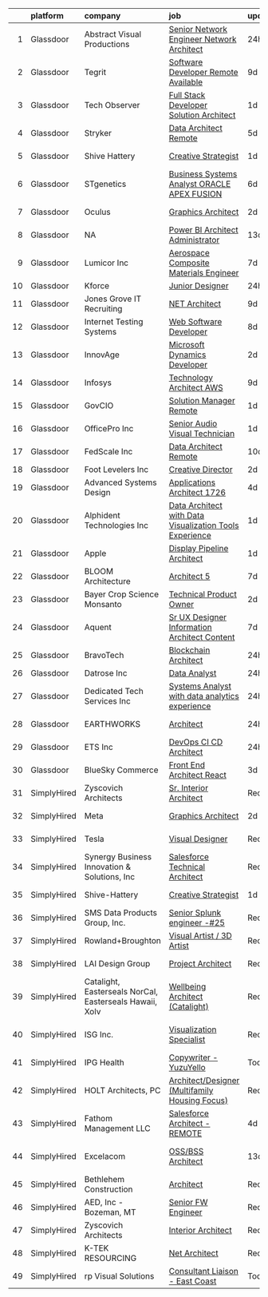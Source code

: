 

|    | platform    | company                                                 | job                                                                                                                                                                                                                                                                                                                                                                                                                                                                                                                                                                                                                                                                                                                                                                                                                                                                                                                                                                                                                                                                                                                                                                                                                                                                                                                                                                                                                                                    | update_time   | location                   |
|---:|:------------|:--------------------------------------------------------|:-------------------------------------------------------------------------------------------------------------------------------------------------------------------------------------------------------------------------------------------------------------------------------------------------------------------------------------------------------------------------------------------------------------------------------------------------------------------------------------------------------------------------------------------------------------------------------------------------------------------------------------------------------------------------------------------------------------------------------------------------------------------------------------------------------------------------------------------------------------------------------------------------------------------------------------------------------------------------------------------------------------------------------------------------------------------------------------------------------------------------------------------------------------------------------------------------------------------------------------------------------------------------------------------------------------------------------------------------------------------------------------------------------------------------------------------------------|:--------------|:---------------------------|
|  1 | Glassdoor   | Abstract Visual Productions                             | [Senior Network Engineer   Network Architect](https://www.glassdoor.com/partner/jobListing.htm?pos=112&ao=1110586&s=58&guid=00000182d8fd2a509c53d4f983a42d91&src=GD_JOB_AD&t=SR&vt=w&ea=1&cs=1_c608d162&cb=1661497846777&jobListingId=1008094753227&cpc=9C4F014304452074&jrtk=3-0-1gbcfqak2kckq801-1gbcfqakgirmi800-1654afb1b81d6675--6NYlbfkN0BTy4Vq3kUv-8E8fBOrhZt-7WJQYqv7u2ur6JnxlE7nq0Vi-lP5L835ndgDvvWkXfbk66COi-XKCZWBx4DfmFDHWOOKafZM9dX9rTwE4ZWPhUdT8fUuDu-P2umpFF2GAHL18rqlTJRpbFNjQ53wPAK2ORPOfo-qcasCAfh__e1jNYZXTtpVUDtEeup_ovj_WAnku4CPlkrTbXKavJgjozNNEKRdP03XbKTnPyzhqg_NgfRl-8HHAUYELUaCSas3Cf2EMyQ6Xc8da2V77duJD8-hLLrmWQ6dgQ2-cirV_dVyMTSGTB1YNze83-8SA6G9QZuo-_FdWW_9FR_4ncr7hiaj4JfIICBctFbfA-3LMQGzWUDNqUYk1V6mpAItJMrxn_v8Ii4huPse8qFh5EOdLmtRUebsUvv_GvUVBL58dUDR_BuT7Bz9PW2osghYQi7SvpbifzcZrxSO0ekD8-HGOYKpxiHb15fanEFf3BpR23uwnTnZZwH4xde3hAAGItgbCWw%3D)                                                                                                                                                                                                                                                                                                                                                                                                                                                                                                                                                                   | 24h           | Remote                     |
|  2 | Glassdoor   | Tegrit                                                  | [Software Developer  Remote Available ](https://www.glassdoor.com/partner/jobListing.htm?pos=121&ao=1110586&s=58&guid=00000182d8fd2a509c53d4f983a42d91&src=GD_JOB_AD&t=SR&vt=w&ea=1&cs=1_f2933e8f&cb=1661497846778&jobListingId=1008074129417&cpc=451933188B21919D&jrtk=3-0-1gbcfqak2kckq801-1gbcfqakgirmi800-31ea58efc222df99--6NYlbfkN0BYTXhm1cbXLAspEfzBkuVxq2TVVktJReCYtVkqu0WvP24Gm3Dxy7MDa6OJSrO0xO6C66tfxA8ttbJfLdpWJkOgdtvkYOy2-vXX6QsvaM9J3wudpgQJfabM3wvw393EsEKyI2j8r-2wX6ovTATJdOhRulDCxWlu-ACK69X5QuY6KgD_QcQy8D0VRgb4a4kmfd1AOG340juHkHCWkso5D39hhuO116zjCu6MuKgNBqIN29cNCfilp6NM1b_Sb8Ln4cY_RFlHYUWl2PrKpvft2avwe5SXnjA3IV0OHyDXeBOgbgGDjCWtHNnewIaJAnLBi4o9eOWRDts1H99_agHUH9jdWpZnNkkzeUkhu9olZfjuGDMickP8E2MHEuvG3brlJH1dNDFVYBC7J2iM9tn_obGOOC2YVa4NrjfowtxfMLzpfm53GLcV_jbXRKg4oMTrfsB1Gkm5w-OjKnrYlJPdkL3gnaQzr4OFjom9yysZXD4ae81dJqJmE4nPrXPhj-f42cjNhwNKwChvEw%3D%3D)                                                                                                                                                                                                                                                                                                                                                                                                                                                                                                                                                           | 9d            | Remote                     |
|  3 | Glassdoor   | Tech Observer                                           | [Full Stack Developer   Solution Architect](https://www.glassdoor.com/partner/jobListing.htm?pos=129&ao=1110586&s=58&guid=00000182d8fd2a509c53d4f983a42d91&src=GD_JOB_AD&t=SR&vt=w&ea=1&cs=1_acf27cb3&cb=1661497846778&jobListingId=1008091343583&cpc=32EE424DE2B657EB&jrtk=3-0-1gbcfqak2kckq801-1gbcfqakgirmi800-95ac5189ae0ed580--6NYlbfkN0DwzaZ45AjuFEhFT9KwFX_q7sNMQy9EFjVMMpOcxsPwAlMA7ZxW7g0TFsivKbK7f6KbP0EZBpNrfFA-HnmgH0gaUzkAOI3_EA3hQh4cbvFuaGmxyl9BoDM5ZoTJSm0BvVoeL5LV4cBsjd-t55XQcHG2lKMqggmJtYPmQokzFP4etxZrkbZIlKftIXAha-NyWPhCbGd7GiMFUb4c0s6UEJ3oFndrpTgL3OGDC9dZMSbqs4l48helFWct7iBSkl9JXn1GpwKuhfbU3VOL4CKIcuqdC7uhAYuleXb8MeO451J0wpe2Ev5rOVuAB_Px20WkCVGIKCt7pvI-u6_nyMrn233mZYcST-AB6rlOImKuzzJui93Q82oNOgzcVZHoO-hx283dsysisz6tt8kvT-ZxAk5FzvapJlBrg6gMOYVyifB8ls0LQmJlUp4JFD_m1qkzX7o5-vLv9LvUlNX-5xatdFpgBVfU5ABbq5v_NBKprEjHcXkeIuaj5Ga0kwek1KnL0_CxUjcfnE0HkgupfvhO01gNFMvh49S7fDg%3D)                                                                                                                                                                                                                                                                                                                                                                                                                                                                                                                                     | 1d            | Remote                     |
|  4 | Glassdoor   | Stryker                                                 | [Data Architect  Remote ](https://www.glassdoor.com/partner/jobListing.htm?pos=118&ao=1110586&s=58&guid=00000182d8fd2a509c53d4f983a42d91&src=GD_JOB_AD&t=SR&vt=w&cs=1_e0300b95&cb=1661497846777&jobListingId=1008082755386&cpc=6FC5BA77C9A4CD78&jrtk=3-0-1gbcfqak2kckq801-1gbcfqakgirmi800-362a5d24adb281af--6NYlbfkN0DDb2HBbdgERfTLVhW415YjhZ7zErQZ38tY3lCcTrqyrs2mBnBskfi5muEc3bbt5s9YgCohieUqzyiblkUs2gnH74IpCJFrwLLP8gGQUHefikZRha4SQs5dkOc2U_vd9wydn5yech3fHou46ZKilgXhpCYtNjC7A0Jy_LW7-EA05xmPuthZ7zCMsLOZUZPyKGW5UzH9ZYD15r2ni7nYkSS7UrrE2fK7mRXa5ovRGccZOcizFxdNJRJlrxksfYhTJlzQpmsrWh6c8zUpTci3EEY7FHiAEThSSZ3piZJ6CaINjnHk5g8LIJKHzRvuNCW-wnBIpmxcoKYa6u-pkKao19nz5BmNEhT2mJQBQFcEvVexgiebrNFr2XMER1DbmBD7dmFM0h8iiK6IeJ68hnVeZJTvgPNPAfxoTeeUSpMC-Q5rUcQkLmMG9-lvZd8Q0mT267kpVkbxvRYo5SdtKHsQYrBFdRkr9bhoNEWSkn75W26DYAPM-qx6Bd3q3Nr9_KsU5tp1Vq4_jSWj7H1-bF58_z-GKqVkboW9LR6QsKaLtBwhTIhnbxpfiuZdeS8Pu1C8v3koHnuc1wXafIM8DKgWOPvODpWWSRy1IRna-3iz-gw4ZCEpx7JY_xT_czi7Q8k4BCfMVw3oPPrnG_8ZGl2PEIyBHzBVvlbsfMv1aBEjEU86cZ5CC0wrfVmTUCCXgC6OjoYYnCey7iZD8FsIXACahJeHyEHUgjg31ltx6RrB50wK_xThjFRSXiI8s8BsGZmZTMfQTWpp7tKcy9AWQf6QHQ_Dq0AKJMJqjUzOJe8k0XYn5w3exTwmMkad9srqCMhkfSerJhiWfhKs8j5hGM5EX7f6pgl-Xb5u9IkfctQTv-HQwlG7xGbBJ_eM8mGONk7gNKhv3vth9A3KMqpZ9hImHMFqEJZtkbusBgeoCjO7oFvMxUKExGz3pVQIaqH8bUzkxHzmxlXEwIMJtEkG_wx90qWWmA0Owvrwtgs_DPTDLUNJmnxncK8fKEu8ps8W9saYaGDmkPPJ_Sk4dq43azVKYAyeqD0p9QgZZcD83vrkZMrxhQ%3D%3D)              | 5d            | Michigan                   |
|  5 | Glassdoor   | Shive Hattery                                           | [Creative Strategist](https://www.glassdoor.com/partner/jobListing.htm?pos=119&ao=1110586&s=58&guid=00000182d8fd2a509c53d4f983a42d91&src=GD_JOB_AD&t=SR&vt=w&ea=1&cs=1_4e220feb&cb=1661497846777&jobListingId=1008091128167&cpc=AF770993EC679D41&jrtk=3-0-1gbcfqak2kckq801-1gbcfqakgirmi800-7cc966edda8cac9b--6NYlbfkN0BwQM-ibsjByrtOAYd-mYTnaYUa9ls2IqS-FJplQNjxLXDe1-LT2wgtiV2-5SRrXzAcp0UJ1HZDSX3ZKP-dvcOBAQJqL2sNYzUchcBeRxMAjbKLTUnzku8Y_fqXArDcWaQX4qVEwX5HPPRfmeTSyncvf1QunP47O2XskWIrUG8J2B5fOEEryh3TnideIqMjpL00sg1i60F9RpwrCt8BLxDA_F9nIovBwMJrMHU91NjoDXMFCo-h8WtBXgebbKMo-i0wdABT0V60ZhQUdX6V2KxzoGwnSUU1px4Y7IurLC8LpBavhZa_B0aaUVCEqcuwro_JJ2_0oj8tBatL3nyV-yQSKjQD3TE6M16zKYg8SutFt-23EPv-zqQE26rdb9XrZ3pvZH5RKK3wBAVCXcp7GpJ0nvU9143TH1rO8dwf_LmVRGuDctSHjb5qSG-zL0yTQy9K0mHBUXaQbKd5Y6Duyg5pLPXLSfQE6bjAq6lLLjAALUZhl4AX3TkD28_M-nLryTg%3D)                                                                                                                                                                                                                                                                                                                                                                                                                                                                                                                                                                                           | 1d            | West Des Moines, IA        |
|  6 | Glassdoor   | STgenetics                                              | [Business Systems Analyst  ORACLE APEX FUSION](https://www.glassdoor.com/partner/jobListing.htm?pos=110&ao=1110586&s=58&guid=00000182d8fd2a509c53d4f983a42d91&src=GD_JOB_AD&t=SR&vt=w&ea=1&cs=1_417c9e76&cb=1661497846776&jobListingId=1008081719792&cpc=48866614B099111A&jrtk=3-0-1gbcfqak2kckq801-1gbcfqakgirmi800-28f8acfed109e1c6--6NYlbfkN0DvME8zF7Q8B_wbJz1g93GolcYm4gnOsggAVH5pUlwP1jlZfet-gAC3X0JT3sgSXEae_AnCtguOSJiuDAr5lQMjpKCteW79J3BjXTWAT2PgNCgqP88UvS09mcJnHP8JV09-OKkG_SjGp5hZkRlobLUSF57Rkkvpodpp51MBiZvuXe3-WFY5t11VOpelDOAHFifP07w7nK1UT4H_YSC2N9Qlt8Q78qf5hqMAaZk-4rbVLXrOJf9d6q-DHGBx0PbZPKZfNK21gY9EtK6FUoQNbmUBIWU5QIW5ivQ7u9m7aMvUVwFNcKwjN37N733rdNU1-wMx8gID4a-uXkFzmDiM2Ycc1fKt5v2i3YY0eAJ-F_l3YjFGS5zHUXpdGHrJ5NW3s-99EzBlSRUzgNyHWwmyiYAbXYCOGLzNDxsuXrvPNwok4WWv3yUxLecTXCQvkyuNINlW3l5cGZe82h-f6WkeP4pSOYjd1iZVLmmEGbTzQXkgfUfwFSiYOozC53LAQgYeqVChXDQFaj9XYfzB2Hw8M9Lg9H8_xEhxWJ3qtZNWsdyI3w%3D%3D)                                                                                                                                                                                                                                                                                                                                                                                                                                                                                                                    | 6d            | Navasota, TX               |
|  7 | Glassdoor   | Oculus                                                  | [Graphics Architect](https://www.glassdoor.com/partner/jobListing.htm?pos=111&ao=1110586&s=58&guid=00000182d8fd2a509c53d4f983a42d91&src=GD_JOB_AD&t=SR&vt=w&cs=1_01206a64&cb=1661497846776&jobListingId=1008089729840&cpc=0C139D4CAD5A6DB2&jrtk=3-0-1gbcfqak2kckq801-1gbcfqakgirmi800-06593c3a392653bc--6NYlbfkN0DYl4UJW4r1Vl7FEn6T9F-rD9lpC-0oMJVSiWjK_MGUd8e8cHXcpv6KPyjLHZEfqkV4p65aMquXS3afkTk8QD09_mW6sRPpnPu8dWx8qLY4Jb39NsmxEXdcSuM54o3GTpnivYC9XaV1LzuAwDQGUinCnZ-ykaK7egvDEv6nrwYf-D6fb98hz2pyXr06d2qTXJF6m3ib1YS-Qsp62GTI-Em8NFSmcOoiHr9neLoQfc0AUqSd7HCGcQpnzS2IDbBkPOzYRZPvOkrwdAVM10rOyc5twWn8Lr1ZtUQcbkI69J4oN7hhofhN1kcLBbHEO7ewUoPDyVNvHQEsCAKIE1u_7Ub63sZAFjIxZeM1nkMEqCEJxTmD7l723W9l_44Bpfcg7rRfvTg4dD9fmS9Iyv7sNsrE22uhc2xMLRYxnsyMXFkZ818wzOESIRAW1b1eurh-23OtbyVob-qzZVjNL52XCa4k6adW3KCucduLs-Rx3jAFvquiAtBOemdwhp3gzdcRtmKtdTqLLABb23CC1ofIikRCpAgqZsmBVsnuHe-iI1NpbgvMVYqCCkk5JsFhDh35Gshc-OXUccm14ahw-Kb2sSRRO1lciUxCCc7h6Hs_WovhNJDYxtiRWnWIwt0bSMdVp_gJ5tnaAz76O4SAtCNo8MYnboEBORmXqnVplmGskgbrDy2mGmI0f-xuiy6AL5w-jlcyPqwpNz9HcgAqkHmXL7gUm2NQzM_MI86KZhKl6Z21t0jSEd4qGGeHwNFXUPt0INwKj6VZ7aKdabyoh_gfy4tVjCk7wIONhFtnprGRMSyagQ58-6dGjLk3KHkSRfKiusm2-aEHyizCmDu3mD4uIJd6KXwNEUfKrI7tRSSd2tB3iZkwxckfbRDDAXYGrvQo5RlKP96x7DFc0VATlRK3L2e33uvaiWjBvbnfXvG4xIC2lw6kkcCU14-fuBiAC0KDl0_tI3YuNFwKGiXtNMPcLOnbUTyzwDRjZJvWPJ82HefeUMDI01XHImUnB4X5WclEJ9M-nQxnQ8L_eVNfuAKnOIDD9ZVzo9hmU6mPyLxPlOrZvOYE7AJd9R037h5BYHQNKv4%3D) | 2d            | Redmond, WA                |
|  8 | Glassdoor   | NA                                                      | [Power BI Architect Administrator](https://www.glassdoor.com/partner/jobListing.htm?pos=122&ao=1110586&s=58&guid=00000182d8fd2a509c53d4f983a42d91&src=GD_JOB_AD&t=SR&vt=w&ea=1&cs=1_4cfa642d&cb=1661497846778&jobListingId=1008069089979&cpc=47CFDC01B3F81FAC&jrtk=3-0-1gbcfqak2kckq801-1gbcfqakgirmi800-23f1cd14e682bfad--6NYlbfkN0C0ypVDY4-8ByenE0etoQUbEbmqUK4CxMugKcitdDNcCV-e_S8PxCvOE8W52me5AlISrs2ojzLyL_StD4M3QQyFFP38fAVH6k6UB3--yGC9motAeAsZK7DuUftlnm3Ey8s-jTbcARPfdWFOmNRWPHAIr4CSoxpRLRKVNmr3JWPIcI0eYmafDYT7LffR5lD_4z-X-KIl4ozjhVONCVFyptMwrRpYuDLIW45Km_VE6BN5pIxeLCax8YHmYoALfZi7U7PanKx-Y_wqOKdImLNDkHjUWysFMsF5voEH3ibUjZWA9vjFDDfzrMZLkjbDfL7BW5xYyUzWkao6Tax2hrEF4otKppPrT_Y9Dl7uiYgf7oShh0H1Bap2B6a1eOxvhHHA-Lsr_AQOiyiGQGKBwpNw-F8ArpjfHEoTqQi7j7TWAynZB5-3rPKWnhlmUCAhjXcYYPWRwx9ba5ykf5BC3ZjzXY9btHAyV1Cxs0qIDpYkibw_lhUsqz_0I7wJy--5yIWgirDcGYYBjRhFlrRxHRt2_9eq)                                                                                                                                                                                                                                                                                                                                                                                                                                                                                                                                                            | 13d           | Remote                     |
|  9 | Glassdoor   | Lumicor Inc                                             | [Aerospace Composite Materials Engineer](https://www.glassdoor.com/partner/jobListing.htm?pos=106&ao=1110586&s=58&guid=00000182d8fd2a509c53d4f983a42d91&src=GD_JOB_AD&t=SR&vt=w&ea=1&cs=1_dd5100e2&cb=1661497846776&jobListingId=1008079091871&cpc=C15A9BDEF637DEA8&jrtk=3-0-1gbcfqak2kckq801-1gbcfqakgirmi800-bbb5a075f27ab887--6NYlbfkN0AtlW_omU2Xx3W-19HQ_drmTKCWebiHnmA5lS5PDL5G8Sf-C-2-8DpB735rYNVGMVhKQN5TjJPSdyWoo2YRm4k0oQP4GfRbMi0RZqQtma3nkIrhE_dENY15AU5DPtR5A6HFggHTwn7elXnAGqAVs-AQLMF0b3XToeJH4HwWUneknvxmBGNavSTvLI_Mr2l-ZL-wHXLPMe2TnWxO0OC7ZWxDo5FhcbFSSQH3uds5Me1fZSq8XdrBMjH_8-BUuOPZCYsX80NjdWm1JqaUMRLz-S3HSD-0e_HSYAjQdaSTVo8tHIbl3KuFMQ8wQTM1Z9bJT1sj_28ZAYvjTyw1npcZroj8vl_fYCcmBQ06xX-P2ycUNQJkcGNdppYM1IGUVY2hCG3lVrCKzaDAvbjMsuQ4R6xfV6abjlinlyDL_kiTYBrhIB-NtGH2gmFijHqBJX5nT3YUe6cecyEiyFRwvkWWSdWdLsNa9rbWEi1zbvgVR-dPOj9dhLsNaqaLJHmtPP97u14VTkBAX1vJwqJPsmqlv_kVSLspNYJovDo%3D)                                                                                                                                                                                                                                                                                                                                                                                                                                                                                                                                        | 7d            | Renton, WA                 |
| 10 | Glassdoor   | Kforce                                                  | [Junior Designer](https://www.glassdoor.com/partner/jobListing.htm?pos=120&ao=1110586&s=58&guid=00000182d8fd2a509c53d4f983a42d91&src=GD_JOB_AD&t=SR&vt=w&cs=1_a65faafa&cb=1661497846777&jobListingId=1008094267894&cpc=334ABAF5D42DC775&jrtk=3-0-1gbcfqak2kckq801-1gbcfqakgirmi800-817b2b742e64e586--6NYlbfkN0C5IatSLh_Ak1q39eQQoPIxD737RW9NeiYGvIRXkrLjEBkC4LI6KweFWWPiS1PvvlxUGdptNRpw1mKcG6uwONvCySWnoOePvZjv-5UDHtES02hrrnV6BclfjQyml_vWbILDvjFYcbpWqzkbxJHd24OcR_-727oMjFKmKdl_pqhcqYaclFqrMnqXI11l5UHHIJpGOGnYYl1D5Ob7wITfIeL62NrI-rW5D5y3V6p9WvLNNNadg0X9PxEDjw5XIjjmO9aepVyLfn-cab10Pl6PfNpWd_OYzoSoe8VTkWYRoew_yycMBD3IGlByUDuWM4AxBvEAfW8yxH9vdDUU_TODYGrYJL-QEFh8WE7PYDHUve_WePwe569FiH9-OVIFgRRQB7W5R8_Y81-RkyonvhelmJmxZ4hg5qjphG8bmegtWCeSQgP7p5IzNBVzyUK1kCqEO5IfYqkKs3PLZS9QclzTxjoMM1p4cfLn2u4FK6khkPLQul0PY8kSFEsJ3O7k8X114Wv2YRPyUj8w5RIHNqmZAovYAyJ4bG_UQ-kJs1tmbD6NVSItIERi4N9AaXB9HRWEyR20usqNSPaOz8EdeN393UDHgEfiX_4JnlA%3D)                                                                                                                                                                                                                                                                                                                                                                                                                                                                                                    | 24h           | Draper, UT                 |
| 11 | Glassdoor   | Jones Grove IT Recruiting                               | [ NET Architect](https://www.glassdoor.com/partner/jobListing.htm?pos=126&ao=1110586&s=58&guid=00000182d8fd2a509c53d4f983a42d91&src=GD_JOB_AD&t=SR&vt=w&ea=1&cs=1_469afdee&cb=1661497846778&jobListingId=1008074111267&cpc=9C2286EA3771AAF6&jrtk=3-0-1gbcfqak2kckq801-1gbcfqakgirmi800-f56a0f2531ab0d19--6NYlbfkN0CK_ae8E8OUCECNo873J7aTiFbTacEgCQxiWMjncCMBOv7uSBlgPAwmxPYyWDFGmT4n8l0l6RhTtL8pl7ZfV6qVGBqjUdjKuCcZ3A1rMiQ21ofWkgsIxJDGmZZXYSzMVaYiGLzHszoeKiYgqL_iuAF0CpKsN8UEPT8zG2TE4jFYRvvDTQoiWc25cfntEXuhFQDWvAP_IX2z34E_I9K3VI7xnxLk7a7gthVeBRlPgZF0ZW_QM42wMWcp7TJF6rL096oaq6i7X9JuCfTiSa3tGYw-KMq5a8MCQmL0YlPBikGPm-sPsp6B8q9RovVXeGkQQbIhANCRlGdMqb9K78KSg6qvLDEDwS0n15AvkydnThr-xOod6SOOLaEqj1ILYkjq8PVRf9cWmlWiR1yVlwv8-sZwjRqsKxlenE8eSn_BMvHHO50ShOWYhZQGvDAyahea4xArP6LVpgd3zZOVco1nJ8WsOltDmKdKp14cb2kvZzF1gc3a5SO5bRc5fM8h1WRHXt4%3D)                                                                                                                                                                                                                                                                                                                                                                                                                                                                                                                                                                                                | 9d            | Charlotte, NC              |
| 12 | Glassdoor   | Internet Testing Systems                                | [Web Software Developer](https://www.glassdoor.com/partner/jobListing.htm?pos=123&ao=1110586&s=58&guid=00000182d8fd2a509c53d4f983a42d91&src=GD_JOB_AD&t=SR&vt=w&ea=1&cs=1_6494e928&cb=1661497846778&jobListingId=1008076406966&cpc=7F6F94E2229B3AB5&jrtk=3-0-1gbcfqak2kckq801-1gbcfqakgirmi800-a7b452bb63057b6a--6NYlbfkN0BTy4Vq3kUv-8E8fBOrhZt-7WJQYqv7u2ur6JnxlE7nq0Vi-lP5L835hrw_I1YmB2VU5ZPvCw7cPxiWpdEhqg953uWLN03te63iXEQbC8GQ5J0S0XGyXiWpcWQH1L7_nClidTCKW494VyvibW0Sx0nMiuaXQ12g_d0jWGpC5gwM4cDlkfAfFx6YoY9Mfnp_AHsctsLXunQ1PNhw_CKbpzHlU_V2KZG0-Eeba0daAvagL0vUwH-2So461z9OVhv5um9cFTVuFMHvIp2tY1wnGr1_j8blUCWHbGCtfX1HopJV4Y_fSXFsMqRGYIXB09H05Bz1BhO3jOxU5SeYlTyv9neS8Z-N46YBjE10i_h-mXUGbsz8mgqdShZZsZ6cqeSzOKY_CJKzjZaYEEYgv5KAnPeYaJrKkof-2Pnx01npCGMzM5LO-IegYq6kkW5-8to9KrjNJR_Vrw757oZAr-sFAOtXkAkJvQL5Wb3wI7I1ggMxCSJ_Db2p7YHsy9f0CfmrU_I%3D)                                                                                                                                                                                                                                                                                                                                                                                                                                                                                                                                                                                        | 8d            | Remote                     |
| 13 | Glassdoor   | InnovAge                                                | [Microsoft Dynamics Developer](https://www.glassdoor.com/partner/jobListing.htm?pos=109&ao=1110586&s=58&guid=00000182d8fd2a509c53d4f983a42d91&src=GD_JOB_AD&t=SR&vt=w&ea=1&cs=1_1208952c&cb=1661497846776&jobListingId=1008088692834&cpc=C17E88BEEFAF6676&jrtk=3-0-1gbcfqak2kckq801-1gbcfqakgirmi800-9d5f7bad54bf2fa2--6NYlbfkN0AKbxCCOag9lhple1xqiyysEEox6G6sIim4QNuCFKucaaSUBr2q8E3VplBNpQerFA4jFQDdXWjFUyiURb2PSNLDAr5innG1Z-SBDV8DVjIiGsdB3OhVkAPCQTOL6WkyKCVyihABFDPIy8qolKdYQHoilgOBv6MR7lK-9UpBAtCeagdNp6T7z7ZPvp_MFkq5B9p0FiBKs53CnRocDWfzj721LBbnsSxsq5W-Od2_jGf4QAukfSQoWF4w6OL0mdlLZXQ2QLdUX3w0yXvafI7Ml0YNqC26OvRvbrSWm2flK_QOB8LaPtJPR8eR6z7D6eycVS5Nx4j7Juce5N0k4H9c92y9TBoGYGnULJE032dfHavhjewQ3e8At5A4ARGhBrgmJhtdMwFu4hy6PDOxMOPbBMbziKDIlsWyFn0Ggf0EMG_elxJ7a628ZOx6is-C2k98ZkMuUSV_MKr_JO2ez2Hx28b0AjxQ2VG1-6GrP8USj5Rn8PsVSE-NELuQ1gdhhSvUzQvkzQP5WsEah5qQe4MuljW4)                                                                                                                                                                                                                                                                                                                                                                                                                                                                                                                                                                | 2d            | Remote                     |
| 14 | Glassdoor   | Infosys                                                 | [Technology Architect   AWS](https://www.glassdoor.com/partner/jobListing.htm?pos=105&ao=1110586&s=58&guid=00000182d8fd2a509c53d4f983a42d91&src=GD_JOB_AD&t=SR&vt=w&cs=1_7a5f0ab0&cb=1661497846775&jobListingId=1008074112057&cpc=FD0C804CFA90C8E1&jrtk=3-0-1gbcfqak2kckq801-1gbcfqakgirmi800-af26d8dc9e947f34--6NYlbfkN0DFi1nmQQWK2fa3N4W3y7EUOEocZkWPqKP_f_xZ7ne8RcYYsrK34-4lDZ63JR2to7y5o6e3785CcDRqwpLwqSpvaU1oKf9hcm1XAg4clEvQS9HELdSoCuUlMxEfa2WoG2odUcw7tWFm4r7PiclGkhHgl_grZV77XylpWJWE8ykGiRqtUseKrx5KvzS-i8Z9oB3mVbysH4FxnwF3VrFPnIk5WJ9AP41OMAMzHW2qohgFYxDPJ1x1-NBWS2LYW0JT3ETEGKynwIW7ZJhEqLxMo_V6BTi_jiYodpof-EayCXKIPbBtFp2NYPxCLgSZk0X_FPF4cctGCxS9lt7paLT16ZB0j1cDOTFDyjm-pduyvJp0xh-hpYUIZwRfLnd676zzlLGsf7G8q3Ey8Bepq2RsCuxsd-iLYX4z8xP8KU8LZIsc7PhHAtStJa1lhNxHA7E7HoaZYAXTvbKdME8sYUaJn1r9h_ReejLLMqCGWlfYDYzSS7GL6yhR2Vczw7sl0EX2U9Nyvu6YX3YomUPYLSLA6AKPslD113Z512UjGdrwvplbsQ%3D%3D)                                                                                                                                                                                                                                                                                                                                                                                                                                                                                                                                           | 9d            | Plano, TX                  |
| 15 | Glassdoor   | GovCIO                                                  | [Solution Manager  Remote ](https://www.glassdoor.com/partner/jobListing.htm?pos=124&ao=1110586&s=58&guid=00000182d8fd2a509c53d4f983a42d91&src=GD_JOB_AD&t=SR&vt=w&cs=1_10a62adf&cb=1661497846778&jobListingId=1008091953628&cpc=3DB599BF2F4828F0&jrtk=3-0-1gbcfqak2kckq801-1gbcfqakgirmi800-80bae07a1849cf57--6NYlbfkN0A1nvzNsvV4qyCy1GhW1Freg0uBINZ7OaZ-2zU4Ex1TXeDNc16O9qNSfBUntGpaGoN3vHSZthsPG_zCFxL_aL7SK7LO9tqh7Z_RxOaZ6Zwy2iciZX3rZY-1l-XfD1WpPZA0BQqcIPvLTzOt3VkgqDxhVUfl6qsfEDB4K454XxCFKOEnV_NVBrqAseJ21vCIdVchqVqZ58lyA3F5rR3ex-3CGNHpWv67xRMZllG4MCWfKc4xFKWyXK3B9iqVfT2YhC-DgETusB75ZRIgbLGq9u0MMM7gYMKGm3AJMjY4mKTAPoYE2QvcngdwFzU5VDTucsqNutTSWE81oXDb5iGcZ1_Mlg4FTLyd17_5mL5L2UECSTL_ZYJtBEQezGcORKxPJrdwEtEmxQGYc6LaqyRLh2tKFSm__SbqFU9hC3p8pBu_VjjMrMlqjvu4IqH_fcqSMLFw19MgXb7RjKllNnCZRMO5PCWfxdHFJvujBeU77vLZnM4FQaGpWtetvNMxCzCGPuo%3D)                                                                                                                                                                                                                                                                                                                                                                                                                                                                                                                                                                                          | 1d            | Fairfax, VA                |
| 16 | Glassdoor   | OfficePro  Inc                                          | [Senior Audio Visual Technician](https://www.glassdoor.com/partner/jobListing.htm?pos=115&ao=1110586&s=58&guid=00000182d8fd2a509c53d4f983a42d91&src=GD_JOB_AD&t=SR&vt=w&ea=1&cs=1_e65e3912&cb=1661497846777&jobListingId=1008091299162&cpc=92BEE8AC7E71C1CB&jrtk=3-0-1gbcfqak2kckq801-1gbcfqakgirmi800-02b5f68411eb2a6e--6NYlbfkN0D_8t2m6d50VhCpl4Fo9khjsC-oEtwkXb0TgrV3aVXbwyBLyeSrFdrqIMvaoNCmo4fS_46cZrOTxrNWYU_G3NpmieO_2f2IwHUwTf-ahWGVQnFKOIOnkW2QBaJkZijUn_4Fto9JT9BYjkXUwmaRDVDfjUMZvxDtHYJyJ0ylNF7ImEB8TSmJkOj4ePBiDBy5pNnG04HXN5nS6A-6QeeJmD7gAGYY4C6FNJKY0Xgmmd72NO6WWaflYGz9A7zoiNXLR98DfpUnDQ-nmsJXpOtMhAa72l8UUI0EvOP6fO470Wxrvx5SsiE6W2xTpAka5DIRW8TZh90-g5Vhe8bSjbIB_EC8AZRhZdkEWdd_DUtQtLgZ9n-pk-l1c6u3DEPi7nX8JO9cHCQUn0ZCcaoiG3T83avyqKT9hIt0jl1aNYeJXoHODPihkLC6apDhD9U58lwbhGF4wfUnTtpdiOpbRO9N9VSxpnKc1XNXERno49dZQkKK7v3OCrqhLuj-TgGM9Hfes1RXp7Pl6VTfug%3D%3D)                                                                                                                                                                                                                                                                                                                                                                                                                                                                                                                                                                  | 1d            | New York, NY               |
| 17 | Glassdoor   | FedScale  Inc                                           | [Data Architect  Remote ](https://www.glassdoor.com/partner/jobListing.htm?pos=108&ao=1110586&s=58&guid=00000182d8fd2a509c53d4f983a42d91&src=GD_JOB_AD&t=SR&vt=w&ea=1&cs=1_197bc919&cb=1661497846776&jobListingId=1008071816059&cpc=92BEE8AC7E71C1CB&jrtk=3-0-1gbcfqak2kckq801-1gbcfqakgirmi800-44c5d418dc0d8167--6NYlbfkN0DdLn5tXN_RiyJSiFodarGZFJKa8s6F6AK0THPBWp05MQOFQCzoYzZx1C0PopGaGcz4qUE619Uy20V5pb8ZMxoatXEeKgzSCbKgg1y1vxWK1L-gD62zCNN1j7u8oWqaBghP1VNRZhGVxxLaw4bgkcsM5f3AwrwmICpyc9puI3Uf6hpr290iRuIVfq3YXYF-No3OJWyaszDvluPBQjwrOb0p3t6Pg8pvH4NC5kui3hdxQOk_5WlsQIAVxu6lT1POOJJ0cDI6oWkHwtRYNZu4sT2DBynaseNnIbBRcUGmodfED6cPZmwwtBOGhDf4eJv_ScT5WyvL6XBLbTbotWzanJMtDguFna5xArgM0DmmpEu-6dnUQiDCFdF8hwe36WVenxDWtnLlOmUDQna-5YSGmU5k1ZEZzGs_v0JIiRCh5SgipkmzHBv1Cmou9wtXWMY4WYgkoVAQjJd0D1xytNn3Vs6qT_mbdAURll180lCGljlG672fO2-Hm9tJl-2X6WNJxmw%3D)                                                                                                                                                                                                                                                                                                                                                                                                                                                                                                                                                                                       | 10d           | Remote                     |
| 18 | Glassdoor   | Foot Levelers Inc                                       | [Creative Director](https://www.glassdoor.com/partner/jobListing.htm?pos=104&ao=1110586&s=58&guid=00000182d8fd2a509c53d4f983a42d91&src=GD_JOB_AD&t=SR&vt=w&ea=1&cs=1_7080a61e&cb=1661497846776&jobListingId=1008089241566&cpc=8506CCAEAF70E016&jrtk=3-0-1gbcfqak2kckq801-1gbcfqakgirmi800-03c4c154b16b358c--6NYlbfkN0AIkon2q1iM7WWajOw_YocZv0AglawGRnh4nbjyecUpCRtlw6RIhoGpAA1EaLsC2Uv9tqZtLqT1_dGYB5DOTGUtzFdglgoGF7HWoeTea0k8Dhh2TebwD3Nh3hm5otaSdDlnTNT7O0qmFB_C_AosOIgHTYq_ERHBDY2BKR9SRdnZV6ONvkKeHQgqxJ9iX223NU2PVzuNmaVSvd6PKLz8ZNHNBeBJVPSsk3TO2DqMAdvM_RmX3Xx7NXiFxBbFRTMY82_kywT-k_KrV_lVyIcyeI1GQbapHiYpMM3pd7DOWZpegwcc-sMg5FLDNtNhL2p5EHNQMQuBbUPiKU9fvG_6ij6vMiBFZ39CQpH1nowNSADhPYDZh58LJeEA_voM2kwkBk3tv-EUcIoOnJZBghUsqd3ML6YgXiUV9noRM235nyrPO_Ypr0xojVc94itLeGBVIplZhua8W6eFUexhliHSEUdV4PFzQ1MvgWbrWm_weR9rv_R8-o6wtubC4TrjQwdp8au-ZUvXZqveLiI8o10FTFUsBprx__WWvkbzjk0EKT-nAZGSvbM-EPDU2LX_TE2EbgmeUqlfrsuPuaGNpTiPS7f4CmsyEOWW10E0rb6xEU4EAZMp0dcFDUqR)                                                                                                                                                                                                                                                                                                                                                                                                                                                                           | 2d            | Roanoke, VA                |
| 19 | Glassdoor   | Advanced Systems Design                                 | [Applications Architect   1726](https://www.glassdoor.com/partner/jobListing.htm?pos=103&ao=1110586&s=58&guid=00000182d8fd2a509c53d4f983a42d91&src=GD_JOB_AD&t=SR&vt=w&ea=1&cs=1_8cf135fc&cb=1661497846775&jobListingId=1008083921604&cpc=AED165184C5D3F86&jrtk=3-0-1gbcfqak2kckq801-1gbcfqakgirmi800-5446c30b1596ac86--6NYlbfkN0DdLn5tXN_RiyJSiFodarGZFJKa8s6F6AK0THPBWp05MQOFQCzoYzZxMZlnW0WwIqVllTiaipBDHMXdEcJAkEUPwqfnnss4itsBSSNodA3Zn_VkT8maE-kwLekehTejbn9n98M4JlSO_LXTinKoJXOHZykPKqw_HI3Me3dous-Vx-Yz3IBSNlzjkDHGZnJmowyoF2nOtH_u5EMn-nWxcbDXfSr08is4eFQG5lc1tKusZ_DY-1Uf2LDHEMUGxpwQwLFgNF-2gAAZOOl8Ir6y1L54P9GAX5NjJsFJRRliC3LUecf27hT-QaGrej9DdWLQB0G7riHEivPQJxpbHpwwJv4FAwawzlBj5hcdqnRTp1rfwd8w58IPsZIhJ3gjeudMPDBFIo5p_XgSyFtaE1wkGFQw5jolBUBZyzATwLfT4lpb1hUDoh9omj2HDOh2EcUEtoOFdhDHsDx2Y0cBlE2e5ELgamL2kPXjzv84vnjpDIr0b3L-lj4lILtkkrAT6eDfut_-2ZkHfz3nzkpQ6SKBS-oG)                                                                                                                                                                                                                                                                                                                                                                                                                                                                                                                                                               | 4d            | Tallahassee, FL            |
| 20 | Glassdoor   | Alphident Technologies Inc                              | [Data Architect with Data Visualization Tools Experience](https://www.glassdoor.com/partner/jobListing.htm?pos=107&ao=1110586&s=58&guid=00000182d8fd2a509c53d4f983a42d91&src=GD_JOB_AD&t=SR&vt=w&ea=1&cs=1_aebd6431&cb=1661497846776&jobListingId=1008091024551&cpc=40021B6B9FB64F38&jrtk=3-0-1gbcfqak2kckq801-1gbcfqakgirmi800-f379114849b5b46f--6NYlbfkN0CzKb5aVKsQyk0cUDde7j4UadduKN6okquHPuS51X0q8tczcIZnFMkH5iQ5ylHUeiTba-4bv7qsjjejpTvV3S8sZiaKMainvVRDHoos72AAYt__Zrrx8rm_xwowH6ei5AhDmjmJZ_Jc-vZi56wqUa73kpiJuVD7aSNplxwGClCygDjEgokMZAnVh2sIdKDvVw7PLFyA8MIsgibGezCOL2I9PtTKFa6xfEfCgP4sujxkH8oTjZ_3JKoaohhaWWskUBWaLFLf_yA-6wxezxGPby4zKW0SXRIjj0lPm95H1AMM69wopHp4MlDnKpKKgMGfLxgBRELszzpdgmIU-6s_MQafWPbWtQTDhCYZttML88cfVCsEmIcFKzKoi9F3pNolwywVxEdxWOjJZYMJv-0uWO7yL_7KShyz9p7aPHxkD6lXev1AD7YybO0sUOrBlJV_3yNUy63TsFWe2o7xWajopnn3SC-45BrttCqrYqpMnhKx2vLEaqFKHE-vA3Lrlf8heTw5Ad7n5xkvLQ%3D%3D)                                                                                                                                                                                                                                                                                                                                                                                                                                                                                                                                         | 1d            | Remote                     |
| 21 | Glassdoor   | Apple                                                   | [Display Pipeline Architect](https://www.glassdoor.com/partner/jobListing.htm?pos=113&ao=1110586&s=58&guid=00000182d8fd2a509c53d4f983a42d91&src=GD_JOB_AD&t=SR&vt=w&cs=1_f6f0b645&cb=1661497846777&jobListingId=1008090134447&cpc=B076152010A3B66C&jrtk=3-0-1gbcfqak2kckq801-1gbcfqakgirmi800-3f8ceee75ab23769--6NYlbfkN0BvKrLyj5gPmtZO9T8euul8TCxuuKNOtzRJOomxnwSEodTz2Bc-sPZl8WPllYOnI2gr_wBPOLiH-goueqRhUbDSVZ5LOE40OpZG_7G07qcO_l2MCcsiVCHpeM34y2_x_00BTLlllJOFGCXrXMHtZGWhOTs3kIrtpABg9JQWsMvBt2D9D9169H7-hV5MEe1Ik9WI7mzvle3lkLKmAgKgDvnszaGmlhVS8JEuaB4UPIW0SqiSdtiFS5TCgHgNTZUblEiDHbQG-5v4l94wimukXBYpG1h03i3LLn9iRmohTiNg5Wt8YFP8MOa_Tj0Afs25lIArBHSUtxVUiVhqRLdtivnvazDEI1uPIowlP5c6nOftho4cKnTOk3otspopGTdtETocMxH5Bmc9mbeJzCLVZSWG8guqpVnUt5Cg2oTuYlWPXhTPkIllEFD2d0IHQOoSCC-TaELGkj7AtsDxmgMwB0PO9TzK3_acfhQMknR8yx7unRyvDQ6f6PN3MiybXDKK6w3T2pUSBYmCaaYwHfaYUrF3a8kEaAUQ7ipYTprfQYJQt1DGq88R4yf4L4guV7zfour1axsCUcDCPajTTgSsAff2L1cUTd15D2gpCyiiA0tfIaas06iJCxZdD628950hatqC8AUf_t3kKhWTH-YmS1hYs4cngVEGr9rIJKrQCNBsFW_r-pkoxcBdLt0fnI7IttA6TuzfklVcJ79DRMSKgbSBTvCDLb4cUNf1TSyLL9JeiTgrYtbStZUCyGcO08kXKcx5U_CVltsOnRBRvpgDx-d0lCmHGMaIxxl6EXQFAterel9yAU6oQFTVibJnyYuCkrlF2Abp_wWu8jci0SzXGNUfkgY9lJmW4ibZ6WKOrwXxH2JVBKSxC6jtlJUTwAxewh85VLLMNicxVMLNxRTRG6GnhPEOvox_-hyByh3_a0F5evYccRM7wk7Mn7INe404F7ECpZG4cZXXqijDXIG0phoN)                                                                                                       | 1d            | San Diego, CA              |
| 22 | Glassdoor   | BLOOM Architecture                                      | [Architect 5 ](https://www.glassdoor.com/partner/jobListing.htm?pos=101&ao=1110586&s=58&guid=00000182d8fd2a509c53d4f983a42d91&src=GD_JOB_AD&t=SR&vt=w&ea=1&cs=1_e32526ea&cb=1661497846775&jobListingId=1008080060773&cpc=17BDD06AF990954E&jrtk=3-0-1gbcfqak2kckq801-1gbcfqakgirmi800-2dd7d1af7da0ac01--6NYlbfkN0A4hgeKHdLyHgzaskNEvl2xXMVaueUT71iJOYpLYISQUCp9QgmWQMTvKiX-rI0aCl7N-e4QFIdpyUjJTx-Pp7WquQIS6qIzIw9-hLm8BQHOsiyd-SEykKNVBNFAgDIL0syYiF-8gPtgCD-tClMPJpLk4ML8LwxxTI-sqWmrtViDFvHzBFiXbWs4GOKccc6l-8shbrm9tdXmI0bl7EW5vRIzLrbWPvMJi5ioX3LqD84RvG19Q-95PUrURb8C0UMYQFPZ5eKv9EZyC8ZAWl_ulA6-PCNtQ0ZHGzQU5v1V3_bhS4qL6QZdUEPH1nyQBMmn_1XObDv9kps9cepAcv7VyT3GZZ6t8cco9eOsFi2q2lQcEh5lOmU91Yr6bJHkNgDb2KANpTdYndbl_Q02tGs1iyFqSSitqRDcdvVQYS55iPVu9U_4xw7497CzQVsx92I4AiTRaoBoiwbVxr5w3foYiDkmx8eAz9xlb4KxjDA4-ljQz1v9NRpIGbXcuJkxP2oh1AM%3D)                                                                                                                                                                                                                                                                                                                                                                                                                                                                                                                                                                                                  | 7d            | Boston, MA                 |
| 23 | Glassdoor   | Bayer Crop Science  Monsanto                            | [Technical Product Owner](https://www.glassdoor.com/partner/jobListing.htm?pos=127&ao=1110586&s=58&guid=00000182d8fd2a509c53d4f983a42d91&src=GD_JOB_AD&t=SR&vt=w&ea=1&cs=1_a22b690b&cb=1661497846778&jobListingId=1008089028748&cpc=6FC5BA77C9A4CD78&jrtk=3-0-1gbcfqak2kckq801-1gbcfqakgirmi800-7fef826ca3e4378d--6NYlbfkN0ARyD88zZa8G4fZaD6jLAgXtQ8K-B7dWBWCK8oXQKVaKig_6nzqbLjwMGuvQzHRYlMp2LjXGf4YdDKkocwr1uOO9MrEQNgUg7cusAnVhLy567shf-tEHyvqSGAr1qLuwQ_9nL9_gHKddjR1IVNqf1xeKHNAU1-ro2lLgEqvnLrg6PtYIQFqGEHb_ib2L5w87RNZKUP-z-j30-HAktEMeEE6QP4xMOEQuI8MaVFYnuwlGqzoS9gV5L9BkfZmUjOwrzHmof6SVQcd2neso6KrbuRX_1TK7n7B2OLtqOQjofsPPsMuJMqSHVOlM3-dxHLzNvd7d3rVlG4YjHDemm0dYzJbyv43gqXdpXbEm3_hD0cH1lZGHkMCVbTk8xlPeMSyk0ysq-4jljCM2IBcCOU_3gicLYWcaEyu68g07fN4iULp6wWWbsb7-o7-GxNq1A6G-EjBOGzG8bp8rXEK__6a7OpUlBubMBolEGssXGWjPDWtX07YYRqNEpsjOw9NQHnagjGVok0pzpzglw%3D%3D)                                                                                                                                                                                                                                                                                                                                                                                                                                                                                                                                                                         | 2d            | Remote                     |
| 24 | Glassdoor   | Aquent                                                  | [Sr  UX Designer  Information Architect   Content](https://www.glassdoor.com/partner/jobListing.htm?pos=130&ao=1110586&s=58&guid=00000182d8fd2a509c53d4f983a42d91&src=GD_JOB_AD&t=SR&vt=w&cs=1_13acfb84&cb=1661497846778&jobListingId=1008078866185&cpc=47CFDC01B3F81FAC&jrtk=3-0-1gbcfqak2kckq801-1gbcfqakgirmi800-e60f90030a0c61e9--6NYlbfkN0DMrcEu7yrtATojKJA7cEzGQ3FdRGWLh0CZQInL4ECGI9gD0Wolx9R2v-Aex0-GK04fkRi0TyjxqqvHOIBlNWjkEX5BmjUnO2DIisJfETPn0mn1jgY3PNn0S_9Fjjdr12n594baQvFqoCKo_9-W2dLZP2aIGPZiJHsgLO8Jf2UnYy0P7WuB3lNl1AiwCj3r1ptOUjuDo1wxUkgC7RQbTirm4amOLWh_7iSRulVXEUQSTUNzX1Xq_bLZGRFF-_W41UmYd1gvwUOPkOYBFqLoOKPR7ecelZgjEB0e6s6waOcDB9xX3kF9FIqY-0OSDrQAHrqW-sTC5aV8PuLVpeKDtM4QEnYhiZ86nJxFM3NKichcMOmP59wYdoj1VMu596v_cr-H7HkbzMg1aHMu23UYUZ-Nk3oObxBlIcNoRCQtpeD2-qwzFsQDDMh_sW9ziyZ9k5mkpPXdqp4gYA%3D%3D)                                                                                                                                                                                                                                                                                                                                                                                                                                                                                                                                                                                                                     | 7d            | Chicago, IL                |
| 25 | Glassdoor   | BravoTech                                               | [Blockchain Architect](https://www.glassdoor.com/partner/jobListing.htm?pos=125&ao=1110586&s=58&guid=00000182d8fd2a509c53d4f983a42d91&src=GD_JOB_AD&t=SR&vt=w&ea=1&cs=1_be8f4372&cb=1661497846778&jobListingId=1008095398102&cpc=47CFDC01B3F81FAC&jrtk=3-0-1gbcfqak2kckq801-1gbcfqakgirmi800-09b8eceab0ac3a0b--6NYlbfkN0DcwPijvFAVuwS00isnaAsnaxo_Z_HgQSbFyDgYlb4XLhg9TVLABSFF5KX1nJRPOQxOn8KT2aj6ncqK1fpv5xSl4CAtQAw9P5j0qDIAVs8Zkh5wFXXYfrn8J_b6_5HCjoM4C6086hCurrWbRHAZyYBC1ocEdtAZxlP0ARGUnmpbIvCw-o9RWKIX8mEzH-6c5RyLkZd8kQFJSNSjpaFh2ISOlychxUnkA4j1t2T82abHb7or-OJESsmj-vLdydjs063RxKbJPTxjVl7RPvUTEDcQA4ru1EGRwQUcrskTesFqrEqrrxRAjPNnJcDNmTuN9M1nWMpOrq5bV3G7A6dZFt1Rwh1h-V8qOaI_L-YdQYaBm4lW_ZyVvDVcfr6YJRPT6rCe_vczncFcuR0g1U5Qi6o3hQ4MuxwYgr4a5ryKJUQRpRpg7JmryivYnWhCpC039DNhhlAATx_klGG9uV8QwJ1wrzisRRLW1jIk6DobasLG3j-ha3YbXwaGS5lKM-j-cP5_i6HOGj39jvUIL3Kix0hfB9DnqOHPaMIb1-YGVoDJ46FEVbkIT9JwZoMn_9T5JSbJG8qOx3wp88cixu3qLn1DMJDk3LehGh6ZXjWst-rGUAcQuaycgxzmJTEifxfLnv0bVRwFmWiTMdYodnu7yy-3)                                                                                                                                                                                                                                                                                                                                                                                                                                        | 24h           | Colleyville, TX            |
| 26 | Glassdoor   | Datrose  Inc                                            | [Data Analyst](https://www.glassdoor.com/partner/jobListing.htm?pos=116&ao=1110586&s=58&guid=00000182d8fd2a509c53d4f983a42d91&src=GD_JOB_AD&t=SR&vt=w&ea=1&cs=1_b930673b&cb=1661497846777&jobListingId=1008094539270&cpc=F41FEAB56D215062&jrtk=3-0-1gbcfqak2kckq801-1gbcfqakgirmi800-aca2c562e3418c66--6NYlbfkN0BpJSehXZbcZeVCUWjpBeg-k84k1LYEwX2TRnrqcDPDVenBvtywX7p9tC9uOmnzpIuAXBMmDaonqWsW7P9zIYBb5Lqgaf-DVtMTUT6ZgeuK6uOAowaq31np37Xv2ljPm5ixA_6hrSoMGyezKDq-HQlwNIVlQ2Rz1gd3DR1HH4XMfLh69IJsb7NBIORikObOrR7VdT-uZNHg5FYOiLRyeQbM6jftfCMa_hV-Uv4JNEPNHuP2J_oM2eNYser6ZWoGBMl7IjnOePB_jDl8JcK8AAMqm9CbNO_wiP0Ou3n0F4ebmADP_RtBt9qxn3KQsFk1GLWnh-gHjFDpVgiWFVaUYS2fiRd7Ckv5s800fmIF-PX0yjH6JKMlUgX24q9ZdbkQ1vyngDDtOruvvJEH93GXMqL3YDsbyLkE0pH3dgQWxTy-JUYL0Gjl1fTWgtgPExohfc5pEmCEXaHliMwCkruXTOYq_Wzyf95AFfSRu72_XyI-c2o5OMG0CAo6WB2IA0s8fmGwe3I3mNnAGg%3D%3D)                                                                                                                                                                                                                                                                                                                                                                                                                                                                                                                                                                                    | 24h           | Remote                     |
| 27 | Glassdoor   | Dedicated Tech Services  Inc                            | [Systems Analyst with data analytics experience](https://www.glassdoor.com/partner/jobListing.htm?pos=128&ao=1110586&s=58&guid=00000182d8fd2a509c53d4f983a42d91&src=GD_JOB_AD&t=SR&vt=w&ea=1&cs=1_26536bba&cb=1661497846778&jobListingId=1008094495417&cpc=3DB599BF2F4828F0&jrtk=3-0-1gbcfqak2kckq801-1gbcfqakgirmi800-7fec6ac878010f75--6NYlbfkN0D8WH-ySQlE34oWvS-kn80kAHW7HdhRbuAIYuiBguaH7yVljsgGxVgI8ZX-EoQgOGidNOtG2uSOsquFLSs14ChkJKYYzTVvW-Fnrgo-p2YVze-iNKiHgUrLVBixmhD6pcjE27L0gITTBtx8t8XVhzK4rN8lsN_vlJADb3TIdVB-IiFbcakEqg-KcBk4VHqIMdRQKt_gEtcCvCL74fClfkIL2Rki5mjAzLQZlyPm9aUhU_bG2BzUUBEmPq7O7slOej9oabbBXhXOIDsX8ds-JFZItzy0_q7BfudR83nAgUcoL4MohGX9LTYBPU4x47LGHljVgOZLmnXUFM5V7strHIqAZ1ib7WxX4jM1sgIsQU7cNIOrwbJDGdDhJS_obStP0X8_sKCOdONqlFFCt1o2MfkwkCaEyAschkC1XByKTPmvlYaqMTJhg21aXuGqo6n_g7EQ_BR77BGWVMiFAaQ7EGA-B8CPyZIc8b7K1U9bgltfMnPRTIt77eC6L8U1TRrW4kFrFbvV3yK1Uw%3D%3D)                                                                                                                                                                                                                                                                                                                                                                                                                                                                                                                                                  | 24h           | Remote                     |
| 28 | Glassdoor   | EARTHWORKS                                              | [Architect](https://www.glassdoor.com/partner/jobListing.htm?pos=102&ao=1110586&s=58&guid=00000182d8fd2a509c53d4f983a42d91&src=GD_JOB_AD&t=SR&vt=w&ea=1&cs=1_54db6307&cb=1661497846775&jobListingId=1008094188143&cpc=EFE59A595F0F080E&jrtk=3-0-1gbcfqak2kckq801-1gbcfqakgirmi800-da1ff53dfb74e8d4--6NYlbfkN0Ak68NW6zXvhIVsKwaQTbJ1HqI2Nd_3O-3YepjUetbvDXvv5lA_Tu632ehSdVQfgyixoP4Ulqi_Kd0nXZwiATA33eNGYzHtQWEbxfDnEjFrjSSI6Oglwa48jcSmZRuCetL7W_N-inR_vrK10krE0vs6cSyq7UvoSOrEPtvDmT5H2Rl9wGzscToBvNYW4pBsHk1nesxQEMGs4pPnKd9mOR_b4_c09nQUNmQhGW4rG6zy8HXuSzmkrzaWzzqEFKEY6QRuwzGUuA8lILVQiQ3M6qjwcG0mljvbCnCTpERmngh7BhHqQZkmczr66-WJvd_wH94bXiUJCNA79GVt5VwRr9nAFCErDZ1b8QLiVE-cQ60EmOxIPcvHoAw5IBhh4R3qObE0G5Lil5tchzHZ7C8SvjgROpLyGeEblfr37q8WWulBKLx1daNLL5RThiTm6Xsoys1vYYR1iPJi_QY7gnV0zFv7pgd3CTpPtOY90ztSkbT_dQUBGobUu-WV)                                                                                                                                                                                                                                                                                                                                                                                                                                                                                                                                                                                                                   | 24h           | Murrells Inlet, SC         |
| 29 | Glassdoor   | ETS  Inc                                                | [DevOps CI CD Architect](https://www.glassdoor.com/partner/jobListing.htm?pos=117&ao=1110586&s=58&guid=00000182d8fd2a509c53d4f983a42d91&src=GD_JOB_AD&t=SR&vt=w&ea=1&cs=1_5ced12f0&cb=1661497846777&jobListingId=1008094047905&cpc=C63BD00756FD6F58&jrtk=3-0-1gbcfqak2kckq801-1gbcfqakgirmi800-1aee164bf0b59390--6NYlbfkN0CdNy9g2aZANdx64tcJyvWC4Dh9hlXtf0GcMh6TvyMiE6AIPqQPqecK_sZn2J-Lffjjmes9aITPK1fya2ouQqeHNW5Bt7qY0Iy5Gpm5Hcsu7Icloy_1FNbvWtFqL9XjODkEa_kEGWk4EbW-6qNtqkVJSWf__WPpq6f3kaiBNAcHUpjzHvqgeK9rg2DKDqjaDTTp14lowSXlD2xwCQpP6ziRICSGM1y90QJGLkcjBvH-eIEsYHi8tGyv-0EfU1GqakjK6Bs1rnGiKjdmem23raiAv_eGg9P5bn9-Li3JGsIq8VEOreHCb6BVkTyDgeapkz9SRzuCKG7DdwdVjZ5Wp3IZ3GHKNlTJXY0nIRy8h_7knZqR1fmjuv4y8fjCe82HPYt-UBkXOGpIc8EJ13CQ-9ByXl67gG3IekN2_qH39sqaNIGlKhhXotwuXtlIBFO5O0Dz8SrxMGz64nZABYdzp-smZnCDML0B21fmQqL4q3yq2wFgT5ZyERh8A2yY9kO1GNvb2XaSmytbuA%3D%3D)                                                                                                                                                                                                                                                                                                                                                                                                                                                                                                                                                                          | 24h           | Dallas, TX                 |
| 30 | Glassdoor   | BlueSky Commerce                                        | [Front End Architect  React ](https://www.glassdoor.com/partner/jobListing.htm?pos=114&ao=1110586&s=58&guid=00000182d8fd2a509c53d4f983a42d91&src=GD_JOB_AD&t=SR&vt=w&ea=1&cs=1_2945fc3d&cb=1661497846777&jobListingId=1008086108046&cpc=18C9CE28155C17C5&jrtk=3-0-1gbcfqak2kckq801-1gbcfqakgirmi800-e1f302f7addde22f--6NYlbfkN0DQHi8NIuGFDQ1s5DRyfbhGDfgYsFrAIFuVvfJHxEt88uzrkCnJKAgcr6FDmE6GQLu_MIaeN2NlMNDruQlBIA5_YlCigHMfLdGIj3qK0nCbUNUj7gFFFpFetrw-mZ98qFufR47D3BxKh9Qge3GwI_Ux4s09fzLS0PlqCIJBNNSpSxgwrENAowDW9Lyzw7FaycOB-Bp-pV4HLIWsr7QQ0ry0VAtORSRjKp4iTm0AsPDG9Tt4wthRP-AbgW91KlGbO4V4lVKvnw6hAM1zPpAM0Z5SqFflymfv0SfrKdBUJMbiRI3qkZHk6y51R8fdOL54ADsTOpWndHVPPpL8Q8h_9BrNq158-BLl0GSf0ao8rTdNMet-2IZzuT3wVyM615iZP_3g4MNvvObh5gnfG4lxf2zS5XNlpy4moFEqW3VgWgdlcuHDCaQX8_Q0l8TjBFiBkYgQAqzJjrwcmYFVr04rBBRsvJN4Ovb5Q7FmgLmkoMhQTTskat5CCHM-nRERV5rBHL4%3D)                                                                                                                                                                                                                                                                                                                                                                                                                                                                                                                                                                                   | 3d            | Remote                     |
| 31 | SimplyHired | Zyscovich Architects                                    | [Sr. Interior Architect](https://www.simplyhired.com/job/T7oet47aCOFHKQsEghPBtusux2cJdi0zmkul-G67QosaeOLXQtvx5Q?q=visual+architect)                                                                                                                                                                                                                                                                                                                                                                                                                                                                                                                                                                                                                                                                                                                                                                                                                                                                                                                                                                                                                                                                                                                                                                                                                                                                                                                    | Recently      | Miami, FL                  |
| 32 | SimplyHired | Meta                                                    | [Graphics Architect](https://www.simplyhired.com/job/sjl9eON-QU_2SN7eZLuFzR_PQgoFg5kJ0nZAY2L0P39VmHNZb8_cww?q=visual+architect)                                                                                                                                                                                                                                                                                                                                                                                                                                                                                                                                                                                                                                                                                                                                                                                                                                                                                                                                                                                                                                                                                                                                                                                                                                                                                                                        | 2d            | Redmond, WA                |
| 33 | SimplyHired | Tesla                                                   | [Visual Designer](https://www.simplyhired.com/job/8xa7SsHkWQizRBz7HRMgc0sut82wRjL2HB4GxCDCe5d307YkKcUF3g?q=visual+architect)                                                                                                                                                                                                                                                                                                                                                                                                                                                                                                                                                                                                                                                                                                                                                                                                                                                                                                                                                                                                                                                                                                                                                                                                                                                                                                                           | Recently      | Hawthorne, CA              |
| 34 | SimplyHired | Synergy Business Innovation & Solutions, Inc            | [Salesforce Technical Architect](https://www.simplyhired.com/job/3CNkvVU7G0NTIXvlMTTAPhUPaQtZgcvOKtFcJbPE89MUN8Ya582xRA?q=visual+architect)                                                                                                                                                                                                                                                                                                                                                                                                                                                                                                                                                                                                                                                                                                                                                                                                                                                                                                                                                                                                                                                                                                                                                                                                                                                                                                            | Recently      | Reston, VA                 |
| 35 | SimplyHired | Shive-Hattery                                           | [Creative Strategist](https://www.simplyhired.com/job/efGk_x9Ts3WTr0_0c5SHHGPYEfL6YIItb1TvxJiu1PGKG--6aXke-w?q=visual+architect)                                                                                                                                                                                                                                                                                                                                                                                                                                                                                                                                                                                                                                                                                                                                                                                                                                                                                                                                                                                                                                                                                                                                                                                                                                                                                                                       | 1d            | West Des Moines, IA        |
| 36 | SimplyHired | SMS Data Products Group, Inc.                           | [Senior Splunk engineer -#25](https://www.simplyhired.com/job/sx7NMuqms34xZNXpNhR7o_T_Zogn5d3TSFg5mvixF5C9hYK6Q9VJZA?q=visual+architect)                                                                                                                                                                                                                                                                                                                                                                                                                                                                                                                                                                                                                                                                                                                                                                                                                                                                                                                                                                                                                                                                                                                                                                                                                                                                                                               | Recently      | Montgomery, AL             |
| 37 | SimplyHired | Rowland+Broughton                                       | [Visual Artist / 3D Artist](https://www.simplyhired.com/job/a6jc09FaT-WsTWRX4SZ9r250FnXzzVMgqyOB-q7qjxkVTn6ELeF_Pg?q=visual+architect)                                                                                                                                                                                                                                                                                                                                                                                                                                                                                                                                                                                                                                                                                                                                                                                                                                                                                                                                                                                                                                                                                                                                                                                                                                                                                                                 | Recently      | Denver, CO                 |
| 38 | SimplyHired | LAI Design Group                                        | [Project Architect](https://www.simplyhired.com/job/CIuNOuiYTmwB25uEe9KZL9ZdFnTTRYm8z7_gvXIO1ty24owrmnVjbA?q=visual+architect)                                                                                                                                                                                                                                                                                                                                                                                                                                                                                                                                                                                                                                                                                                                                                                                                                                                                                                                                                                                                                                                                                                                                                                                                                                                                                                                         | Recently      | Englewood, CO              |
| 39 | SimplyHired | Catalight, Easterseals NorCal, Easterseals Hawaii, Xolv | [Wellbeing Architect (Catalight)](https://www.simplyhired.com/job/yzLMm5uuTPn8tHQa6vstvq2Q_O27HCABuAFrEW3s3a66vOk_yoHAwA?q=visual+architect)                                                                                                                                                                                                                                                                                                                                                                                                                                                                                                                                                                                                                                                                                                                                                                                                                                                                                                                                                                                                                                                                                                                                                                                                                                                                                                           | Recently      | Remote                     |
| 40 | SimplyHired | ISG Inc.                                                | [Visualization Specialist](https://www.simplyhired.com/job/7Ulg-MqBDBS13nIbmZ4U1PWUiECYw1X3tLn_zZ4NiMmO8zZWjDgF3A?q=visual+architect)                                                                                                                                                                                                                                                                                                                                                                                                                                                                                                                                                                                                                                                                                                                                                                                                                                                                                                                                                                                                                                                                                                                                                                                                                                                                                                                  | Recently      | Des Moines, IA +1 location |
| 41 | SimplyHired | IPG Health                                              | [Copywriter - YuzuYello](https://www.simplyhired.com/job/m2qWAnlm8HvyR61tZR78qpD_7TUT2xHi0s1nPnu-d3Cgmq7gSFTpEw?q=visual+architect)                                                                                                                                                                                                                                                                                                                                                                                                                                                                                                                                                                                                                                                                                                                                                                                                                                                                                                                                                                                                                                                                                                                                                                                                                                                                                                                    | Today         | New York, NY               |
| 42 | SimplyHired | HOLT Architects, PC                                     | [Architect/Designer (Multifamily Housing Focus)](https://www.simplyhired.com/job/92bW0UnSpt1rI5H5iEb4suCHxkhTd4NDV5LeC1mIONK5QO3V8lm1Sg?q=visual+architect)                                                                                                                                                                                                                                                                                                                                                                                                                                                                                                                                                                                                                                                                                                                                                                                                                                                                                                                                                                                                                                                                                                                                                                                                                                                                                            | Recently      | Syracuse, NY               |
| 43 | SimplyHired | Fathom Management LLC                                   | [Salesforce Architect - REMOTE](https://www.simplyhired.com/job/hXRDquc92xKwivNdFOFpXWztg_TssWsCCf13wy6Y5MRoSfjkJaDZMA?q=visual+architect)                                                                                                                                                                                                                                                                                                                                                                                                                                                                                                                                                                                                                                                                                                                                                                                                                                                                                                                                                                                                                                                                                                                                                                                                                                                                                                             | 4d            | Remote                     |
| 44 | SimplyHired | Excelacom                                               | [OSS/BSS Architect](https://www.simplyhired.com/job/KoO2VPFwqEz0xsh9rDvz-QqF1MJoo3cngJB7-0chrD7SmafQg7UKkw?q=visual+architect)                                                                                                                                                                                                                                                                                                                                                                                                                                                                                                                                                                                                                                                                                                                                                                                                                                                                                                                                                                                                                                                                                                                                                                                                                                                                                                                         | 13d           | Denver, CO +1 location     |
| 45 | SimplyHired | Bethlehem Construction                                  | [Architect](https://www.simplyhired.com/job/Fy-keka937tYhr1jH6W9QUr19yuoAaVcionNyLmZ3smLzFYQX_IY_A?q=visual+architect)                                                                                                                                                                                                                                                                                                                                                                                                                                                                                                                                                                                                                                                                                                                                                                                                                                                                                                                                                                                                                                                                                                                                                                                                                                                                                                                                 | Recently      | Cashmere, WA               |
| 46 | SimplyHired | AED, Inc - Bozeman, MT                                  | [Senior FW Engineer](https://www.simplyhired.com/job/zINmUZXgScoXXgS_gyiF3t60esMGL8VWIM8nJ8Kv2CvxPHXAK-fHew?q=visual+architect)                                                                                                                                                                                                                                                                                                                                                                                                                                                                                                                                                                                                                                                                                                                                                                                                                                                                                                                                                                                                                                                                                                                                                                                                                                                                                                                        | Recently      | Bozeman, MT                |
| 47 | SimplyHired | Zyscovich Architects                                    | [Interior Architect](https://www.simplyhired.com/job/fPq0a74f62KrmUrpqkOMhukZfNylin9CSbwuJuu7iArIlRLTTLaAbA?q=visual+architect)                                                                                                                                                                                                                                                                                                                                                                                                                                                                                                                                                                                                                                                                                                                                                                                                                                                                                                                                                                                                                                                                                                                                                                                                                                                                                                                        | Recently      | Tampa, FL                  |
| 48 | SimplyHired | K-TEK RESOURCING                                        | [Net Architect](https://www.simplyhired.com/job/1uPQilAX3V-479ff1scEi3qUbgvzFtHzO4sMIn54SywYJQnMJ_kr7w?q=visual+architect)                                                                                                                                                                                                                                                                                                                                                                                                                                                                                                                                                                                                                                                                                                                                                                                                                                                                                                                                                                                                                                                                                                                                                                                                                                                                                                                             | Recently      | Remote                     |
| 49 | SimplyHired | rp Visual Solutions                                     | [Consultant Liaison - East Coast](https://www.simplyhired.com/job/WgYm-RitZ-sabT_qFZEijEM8yq4tJAPGdHGoyD-2meZsnDpA8-3T2A?q=visual+architect)                                                                                                                                                                                                                                                                                                                                                                                                                                                                                                                                                                                                                                                                                                                                                                                                                                                                                                                                                                                                                                                                                                                                                                                                                                                                                                           | Today         | Remote +1 location         |
